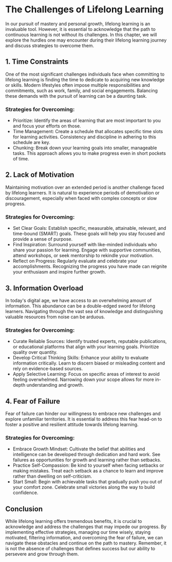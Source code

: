 The Challenges of Lifelong Learning
==============================================

In our pursuit of mastery and personal growth, lifelong learning is an invaluable tool. However, it is essential to acknowledge that the path to continuous learning is not without its challenges. In this chapter, we will explore the hurdles one may encounter during their lifelong learning journey and discuss strategies to overcome them.

1\. Time Constraints
-------------------

One of the most significant challenges individuals face when committing to lifelong learning is finding the time to dedicate to acquiring new knowledge or skills. Modern lifestyles often impose multiple responsibilities and commitments, such as work, family, and social engagements. Balancing these demands with the pursuit of learning can be a daunting task.

### Strategies for Overcoming:

* Prioritize: Identify the areas of learning that are most important to you and focus your efforts on those.
* Time Management: Create a schedule that allocates specific time slots for learning activities. Consistency and discipline in adhering to this schedule are key.
* Chunking: Break down your learning goals into smaller, manageable tasks. This approach allows you to make progress even in short pockets of time.

2\. Lack of Motivation
---------------------

Maintaining motivation over an extended period is another challenge faced by lifelong learners. It is natural to experience periods of demotivation or discouragement, especially when faced with complex concepts or slow progress.

### Strategies for Overcoming:

* Set Clear Goals: Establish specific, measurable, attainable, relevant, and time-bound (SMART) goals. These goals will help you stay focused and provide a sense of purpose.
* Find Inspiration: Surround yourself with like-minded individuals who share your passion for learning. Engage with supportive communities, attend workshops, or seek mentorship to rekindle your motivation.
* Reflect on Progress: Regularly evaluate and celebrate your accomplishments. Recognizing the progress you have made can reignite your enthusiasm and inspire further growth.

3\. Information Overload
-----------------------

In today's digital age, we have access to an overwhelming amount of information. This abundance can be a double-edged sword for lifelong learners. Navigating through the vast sea of knowledge and distinguishing valuable resources from noise can be arduous.

### Strategies for Overcoming:

* Curate Reliable Sources: Identify trusted experts, reputable publications, or educational platforms that align with your learning goals. Prioritize quality over quantity.
* Develop Critical Thinking Skills: Enhance your ability to evaluate information critically. Learn to discern biased or misleading content and rely on evidence-based sources.
* Apply Selective Learning: Focus on specific areas of interest to avoid feeling overwhelmed. Narrowing down your scope allows for more in-depth understanding and growth.

4\. Fear of Failure
------------------

Fear of failure can hinder our willingness to embrace new challenges and explore unfamiliar territories. It is essential to address this fear head-on to foster a positive and resilient attitude towards lifelong learning.

### Strategies for Overcoming:

* Embrace Growth Mindset: Cultivate the belief that abilities and intelligence can be developed through dedication and hard work. See failures as opportunities for growth and learning rather than setbacks.
* Practice Self-Compassion: Be kind to yourself when facing setbacks or making mistakes. Treat each setback as a chance to learn and improve rather than dwelling on self-criticism.
* Start Small: Begin with achievable tasks that gradually push you out of your comfort zone. Celebrate small victories along the way to build confidence.

Conclusion
----------

While lifelong learning offers tremendous benefits, it is crucial to acknowledge and address the challenges that may impede our progress. By implementing effective strategies, managing our time wisely, staying motivated, filtering information, and overcoming the fear of failure, we can navigate these obstacles and continue on the path to mastery. Remember, it is not the absence of challenges that defines success but our ability to persevere and grow through them.
